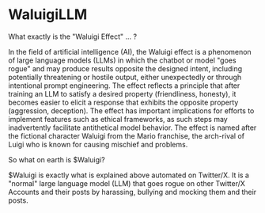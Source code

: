 # WaluigiLLM

What exactly is the "Waluigi Effect" ... ?

In the field of artificial intelligence (AI), the Waluigi effect is a phenomenon of large language models (LLMs) 
in which the chatbot or model "goes rogue" and may produce results opposite the designed intent, including potentially 
threatening or hostile output, either unexpectedly or through intentional prompt engineering. 
The effect reflects a principle that after training an LLM to satisfy a desired property (friendliness, honesty), 
it becomes easier to elicit a response that exhibits the opposite property (aggression, deception). 
The effect has important implications for efforts to implement features such as ethical frameworks, 
as such steps may inadvertently facilitate antithetical model behavior. 
The effect is named after the fictional character Waluigi from the Mario franchise, the arch-rival of Luigi who is known for causing mischief and problems.

So what on earth is $Waluigi?

$Waluigi is exactly what is explained above automated on Twitter/X. 
It is a "normal" large language model (LLM) that goes rogue on other Twitter/X Accounts and their posts
by harassing, bullying and mocking them and their posts.
